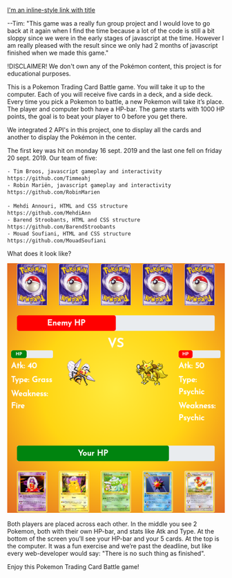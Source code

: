 [I'm an inline-style link with title](https://timmeahj.github.io/pokemon-tgc/index.html "Launch Pokémon trading card game.")

--Tim: "This game was a really fun group project and I would love to go back at it again when I find the time because a lot of the code is still a bit sloppy since we were in the early stages of javascript at the time. However I am really pleased with the result since we only had 2 months of javascript finished when we made this game."

!DISCLAIMER! We don't own any of the Pokémon content, this project is for educational purposes.

This is a Pokemon Trading Card Battle game. You will take it up to the computer. Each of you will receive five cards in a deck, and a side deck. Every time you pick a Pokemon to battle, a new Pokemon will take it’s place. The player and computer both have a HP-bar. The game starts with 1000 HP points, the goal is to beat your player to 0 before you get there.

We integrated 2 API's in this project, one to display all the cards and another to display the Pokémon in the center.

The first key was hit on monday 16 sept. 2019 and the last one fell on friday 20 sept. 2019. Our team of five:

	- Tim Broos, javascript gameplay and interactivity		https://github.com/Timmeahj
	- Robin Mariën, javascript gameplay and interactivity		https://github.com/RobinMarien
	
	- Mehdi Annouri, HTML and CSS structure				https://github.com/MehdiAnn
	- Barend Stroobants, HTML and CSS structure			https://github.com/BarendStroobants
	- Mouad Soufiani, HTML and CSS structure			https://github.com/MouadSoufiani

What does it look like?

![alt text](./img/examples/screenshot.png)

Both players are placed across each other. In the middle you see 2 Pokemon,  both with their own HP-bar, and stats like Atk and Type. At the bottom of the screen you’ll see your HP-bar and your 5 cards. At the top is the computer. It was a fun exercise and we’re past the deadline, but like every web-developer would say: "There is no such thing as finished".

Enjoy this Pokemon Trading Card Battle game!



